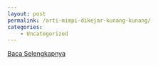 ```yaml
---
layout: post
permalink: /arti-mimpi-dikejar-kunang-kunang/
categories:
    - Uncategorized
---
```


[Baca Selengkapnya](/04)